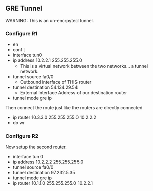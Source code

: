 ## GRE Tunnel

WARNING: This is an un-encrpyted tunnel.

### Configure R1

* en
* conf t
* interface tun0
* ip address 10.2.2.1 255.255.255.0 
	* This is a virtual network between the two networks... a tunnel network.
* tunnel source fa0/0
	* Outbound interface of THIS router
* tunnel destination 54.134.29.54 
	* External Interface Address of our destination router
* tunnel mode gre ip

Then connect the route just like the routers are directly connected

* ip router 10.3.3.0 255.255.255.0 10.2.2.2
* do wr

### Configure R2

Now setup the second router.

* interface tun 0
* ip address 10.2.2.2 255.255.255.0
* tunnel source fa0/0
* tunnel destination 97.232.5.35
* tunnel mode gre ip
* ip router 10.1.1.0 255.255.255.0 10.2.2.1

